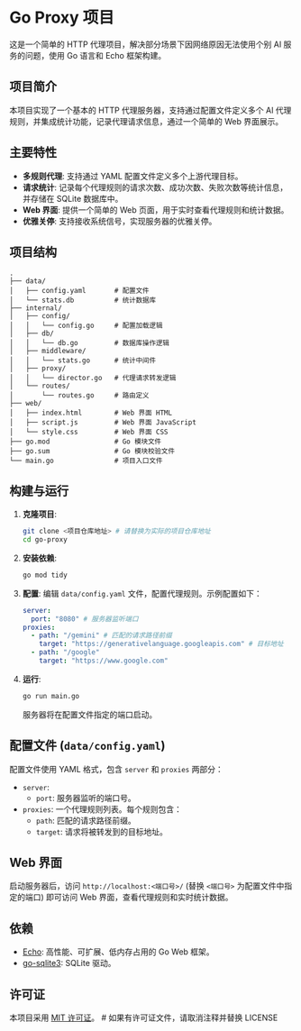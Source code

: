 # Go Proxy 项目

这是一个简单的 HTTP 代理项目，解决部分场景下因网络原因无法使用个别 AI 服务的问题，使用 Go 语言和 Echo 框架构建。

## 项目简介

本项目实现了一个基本的 HTTP 代理服务器，支持通过配置文件定义多个 AI 代理规则，并集成统计功能，记录代理请求信息，通过一个简单的 Web 界面展示。

## 主要特性

*   **多规则代理**: 支持通过 YAML 配置文件定义多个上游代理目标。
*   **请求统计**: 记录每个代理规则的请求次数、成功次数、失败次数等统计信息，并存储在 SQLite 数据库中。
*   **Web 界面**: 提供一个简单的 Web 页面，用于实时查看代理规则和统计数据。
*   **优雅关停**: 支持接收系统信号，实现服务器的优雅关停。

## 项目结构

```
.
├── data/
│   ├── config.yaml       # 配置文件
│   └── stats.db          # 统计数据库
├── internal/
│   ├── config/
│   │   └── config.go     # 配置加载逻辑
│   ├── db/
│   │   └── db.go         # 数据库操作逻辑
│   ├── middleware/
│   │   └── stats.go      # 统计中间件
│   ├── proxy/
│   │   └── director.go   # 代理请求转发逻辑
│   └── routes/
│       └── routes.go     # 路由定义
├── web/
│   ├── index.html        # Web 界面 HTML
│   ├── script.js         # Web 界面 JavaScript
│   └── style.css         # Web 界面 CSS
├── go.mod                # Go 模块文件
├── go.sum                # Go 模块校验文件
└── main.go               # 项目入口文件
```

## 构建与运行

1.  **克隆项目**:
    ```bash
    git clone <项目仓库地址> # 请替换为实际的项目仓库地址
    cd go-proxy
    ```
2.  **安装依赖**:
    ```bash
    go mod tidy
    ```
3.  **配置**:
    编辑 `data/config.yaml` 文件，配置代理规则。示例配置如下：
    ```yaml
    server:
      port: "8080" # 服务器监听端口
    proxies:
      - path: "/gemini" # 匹配的请求路径前缀
        target: "https://generativelanguage.googleapis.com" # 目标地址
      - path: "/google"
        target: "https://www.google.com"
    ```
4.  **运行**:
    ```bash
    go run main.go
    ```
    服务器将在配置文件指定的端口启动。

## 配置文件 (`data/config.yaml`)

配置文件使用 YAML 格式，包含 `server` 和 `proxies` 两部分：

*   `server`:
    *   `port`: 服务器监听的端口号。
*   `proxies`: 一个代理规则列表。每个规则包含：
    *   `path`: 匹配的请求路径前缀。
    *   `target`: 请求将被转发到的目标地址。

## Web 界面

启动服务器后，访问 `http://localhost:<端口号>/` (替换 `<端口号>` 为配置文件中指定的端口) 即可访问 Web 界面，查看代理规则和实时统计数据。

## 依赖

*   [Echo](https://github.com/labstack/echo): 高性能、可扩展、低内存占用的 Go Web 框架。
*   [go-sqlite3](https://github.com/mattn/go-sqlite3): SQLite 驱动。

## 许可证

本项目采用 [MIT 许可证](LICENSE)。 # 如果有许可证文件，请取消注释并替换 LICENSE

